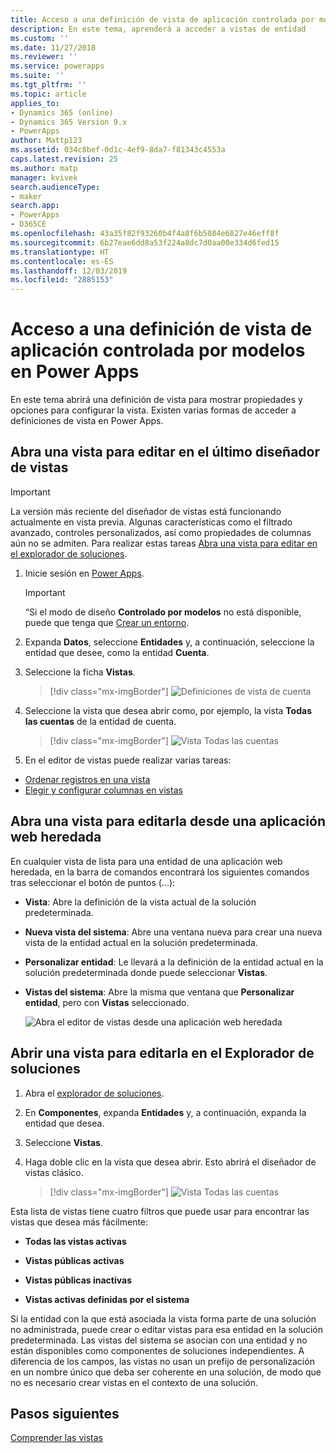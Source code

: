 ```yaml
---
title: Acceso a una definición de vista de aplicación controlada por modelos | MicrosoftDocs
description: En este tema, aprenderá a acceder a vistas de entidad
ms.custom: ''
ms.date: 11/27/2018
ms.reviewer: ''
ms.service: powerapps
ms.suite: ''
ms.tgt_pltfrm: ''
ms.topic: article
applies_to:
- Dynamics 365 (online)
- Dynamics 365 Version 9.x
- PowerApps
author: Mattp123
ms.assetid: 034c8bef-0d1c-4ef9-8da7-f81343c4553a
caps.latest.revision: 25
ms.author: matp
manager: kvivek
search.audienceType:
- maker
search.app:
- PowerApps
- D365CE
ms.openlocfilehash: 43a35f82f93260b4f4a8f6b5084e6827e46eff8f
ms.sourcegitcommit: 6b27eae6dd8a53f224a8dc7d0aa00e334d6fed15
ms.translationtype: HT
ms.contentlocale: es-ES
ms.lasthandoff: 12/03/2019
ms.locfileid: "2885153"
---
```

# <a name="access-a-model-driven-app-view-definition-in-power-apps"></a>Acceso a una definición de vista de aplicación controlada por modelos en Power Apps

 En este tema abrirá una definición de vista para mostrar propiedades y opciones para configurar la vista. Existen varias formas de acceder a definiciones de vista en Power Apps. 
  
  
## <a name="open-a-view-for-editing-in-the-latest-view-designer"></a>Abra una vista para editar en el último diseñador de vistas

> [!IMPORTANT]
> La versión más reciente del diseñador de vistas está funcionando actualmente en vista previa. Algunas características como el filtrado avanzado, controles personalizados, así como propiedades de columnas aún no se admiten. Para realizar estas tareas [Abra una vista para editar en el explorador de soluciones](#open-a-view-for-editing-in-solution-explorer).

1.  Inicie sesión en [Power Apps](https://make.powerapps.com/?utm_source=padocs&utm_medium=linkinadoc&utm_campaign=referralsfromdoc).  


    > [!IMPORTANT]
    > “Si el modo de diseño **Controlado por modelos** no está disponible, puede que tenga que [Crear un entorno](https://docs.microsoft.com/powerapps/administrator/create-environment). 

2.  Expanda **Datos**, seleccione **Entidades** y, a continuación, seleccione la entidad que desee, como la entidad **Cuenta**.   
3. Seleccione la ficha **Vistas**.

    > [!div class="mx-imgBorder"] 
    > ![Definiciones de vista de cuenta](media/account-view-definitions.png)

4. Seleccione la vista que desea abrir como, por ejemplo, la vista **Todas las cuentas** de la entidad de cuenta.

    > [!div class="mx-imgBorder"] 
    > ![Vista Todas las cuentas](media/account-view-designer.png)

5. En el editor de vistas puede realizar varias tareas: 
 
- [Ordenar registros en una vista](configure-sorting.md)
- [Elegir y configurar columnas en vistas](choose-and-configure-columns.md)

## <a name="open-a-view-for-editing-from-a-legacy-web-app"></a>Abra una vista para editarla desde una aplicación web heredada
En cualquier vista de lista para una entidad de una aplicación web heredada, en la barra de comandos encontrará los siguientes comandos tras seleccionar el botón de puntos (...):  

- **Vista**: Abre la definición de la vista actual de la solución predeterminada.  
  
- **Nueva vista del sistema**: Abre una ventana nueva para crear una nueva vista de la entidad actual en la solución predeterminada.  
  
- **Personalizar entidad**: Le llevará a la definición de la entidad actual en la solución predeterminada donde puede seleccionar **Vistas**.  
  
- **Vistas del sistema**: Abre la misma que ventana que **Personalizar entidad**, pero con **Vistas** seleccionado.  

   ![Abra el editor de vistas desde una aplicación web heredada](media/open-view-editor-from-view.png)

## <a name="open-a-view-for-editing-in-solution-explorer"></a>Abrir una vista para editarla en el Explorador de soluciones 
1.  Abra el [explorador de soluciones](advanced-navigation.md#solution-explorer).  
  
2.  En **Componentes**, expanda **Entidades** y, a continuación, expanda la entidad que desea.  
  
3.  Seleccione **Vistas**.  
  
4.  Haga doble clic en la vista que desea abrir. Esto abrirá el diseñador de vistas clásico.
    
    > [!div class="mx-imgBorder"] 
    > ![Vista Todas las cuentas](media/all-accounts-view.png)

 Esta lista de vistas tiene cuatro filtros que puede usar para encontrar las vistas que desea más fácilmente:  
  
- **Todas las vistas activas**  

- **Vistas públicas activas**  

- **Vistas públicas inactivas**  

- **Vistas activas definidas por el sistema**  
  
 Si la entidad con la que está asociada la vista forma parte de una solución no administrada, puede crear o editar vistas para esa entidad en la solución predeterminada. Las vistas del sistema se asocian con una entidad y no están disponibles como componentes de soluciones independientes. A diferencia de los campos, las vistas no usan un prefijo de personalización en un nombre único que deba ser coherente en una solución, de modo que no es necesario crear vistas en el contexto de una solución. 
 
## <a name="next-steps"></a>Pasos siguientes
[Comprender las vistas ](create-edit-views.md)



